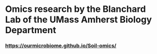 # Omics research by the Blanchard Lab of the UMass Amherst Biology Department
### https://ourmicrobiome.github.io/Soil-omics/
